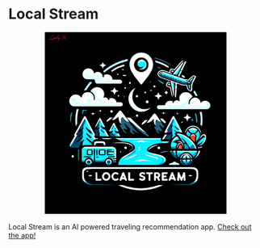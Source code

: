 # Local Stream


<p align="center">
<img src="https://github.com/lady-h-world/My_Garden_LocalStream_App/blob/main/logo.png" width="360" 
height="360" />
</p>

Local Stream is an AI powered traveling recommendation app. [Check out the app!][1]


[1]:https://localstream.streamlit.app/


